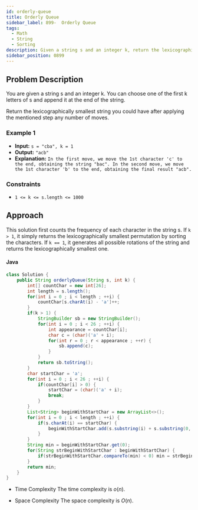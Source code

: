 ```yaml
---
id: orderly-queue
title: Orderly Queue
sidebar_label: 899-  Orderly Queue
tags:
  - Math
  - String
  - Sorting
description: Given a string s and an integer k, return the lexicographically smallest string that can be formed by repeatedly moving one of the first k characters of s to the end of the string.
sidebar_position: 0899
---
```


## Problem Description

You are given a string s and an integer k. You can choose one of the first k letters of s and append it at the end of the string.

Return the lexicographically smallest string you could have after applying the mentioned step any number of moves.

### Example 1

- **Input:** `s = "cba", k = 1`
- **Output:** `"acb"`
- **Explanation:** `In the first move, we move the 1st character 'c' to the end, obtaining the string "bac".
In the second move, we move the 1st character 'b' to the end, obtaining the final result "acb".`

### Constraints

- `1 <= k <= s.length <= 1000`

## Approach

This solution first counts the frequency of each character in the string s. If `k > 1`, it simply returns the lexicographically smallest permutation by sorting the characters. If `k == 1`, it generates all possible rotations of the string and returns the lexicographically smallest one.

#### Java

```Java
class Solution {
    public String orderlyQueue(String s, int k) {
        int[] countChar = new int[26];
        int length = s.length();
        for(int i = 0 ; i < length ; ++i) {
            countChar[s.charAt(i) - 'a']++;
        }
        if(k > 1) {
            StringBuilder sb = new StringBuilder();
            for(int i = 0 ; i < 26 ; ++i) {
                int appearance = countChar[i];
                char c = (char)('a' + i);
                for(int r = 0 ; r < appearance ; ++r) {
                    sb.append(c);
                }
            }
            return sb.toString();
        }
        char startChar = 'a';
        for(int i = 0 ; i < 26 ; ++i) {
            if(countChar[i] > 0) {
                startChar = (char)('a' + i);
                break;
            }
        }
        List<String> beginWithStartChar = new ArrayList<>();
        for(int i = 0 ; i < length ; ++i) {
            if(s.charAt(i) == startChar) {
                beginWithStartChar.add(s.substring(i) + s.substring(0, i));
            }
        }
        String min = beginWithStartChar.get(0);
        for(String strBeginWithStartChar : beginWithStartChar) {
            if(strBeginWithStartChar.compareTo(min) < 0) min = strBeginWithStartChar;
        }
        return min;
    }
}
```

- Time Complexity
  The time complexity is $o(n)$.

- Space Complexity
  The space complexity is $O(n)$.
